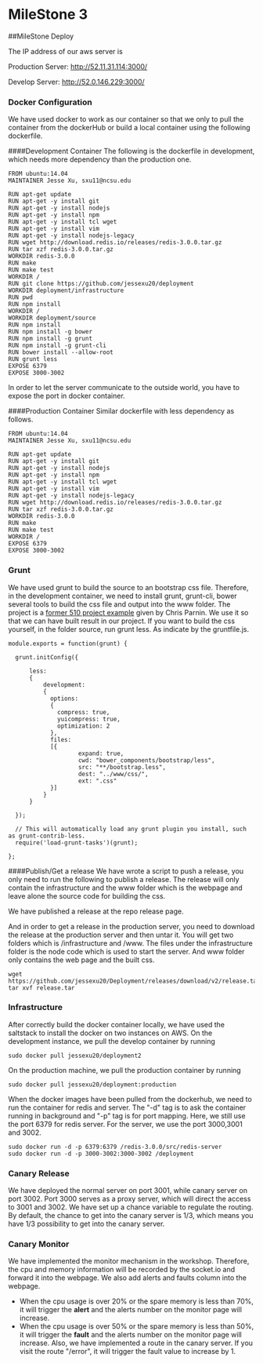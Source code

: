 MileStone 3
=========================
##MileStone Deploy

The IP address of our aws server is 
	
Production Server:	http://52.11.31.114:3000/

Develop Server: 	http://52.0.146.229:3000/
	
### Docker Configuration
We have used docker to work as our container so that we only to pull the container from the dockerHub or build a local container using the following dockerfile.

####Development Container
The following is the dockerfile in development, which needs more dependency than the production one.

	FROM ubuntu:14.04
	MAINTAINER Jesse Xu, sxu11@ncsu.edu

	RUN apt-get update
	RUN apt-get -y install git
	RUN apt-get -y install nodejs
	RUN apt-get -y install npm
	RUN apt-get -y install tcl wget
	RUN apt-get -y install vim
	RUN apt-get -y install nodejs-legacy
	RUN wget http://download.redis.io/releases/redis-3.0.0.tar.gz
	RUN tar xzf redis-3.0.0.tar.gz
	WORKDIR redis-3.0.0
	RUN make
	RUN make test
	WORKDIR /
	RUN git clone https://github.com/jessexu20/deployment
	WORKDIR deployment/infrastructure 
	RUN pwd
	RUN npm install
	WORKDIR /
	WORKDIR deployment/source
	RUN npm install
	RUN npm install -g bower
	RUN npm install -g grunt
	RUN npm install -g grunt-cli
	RUN bower install --allow-root
	RUN grunt less
	EXPOSE 6379
	EXPOSE 3000-3002

In order to let the server communicate to the outside world, you have to expose the port in docker container.


####Production Container
Similar dockerfile with less dependency as follows.

	FROM ubuntu:14.04
	MAINTAINER Jesse Xu, sxu11@ncsu.edu

	RUN apt-get update
	RUN apt-get -y install git
	RUN apt-get -y install nodejs
	RUN apt-get -y install npm
	RUN apt-get -y install tcl wget
	RUN apt-get -y install vim
	RUN apt-get -y install nodejs-legacy
	RUN wget http://download.redis.io/releases/redis-3.0.0.tar.gz
	RUN tar xzf redis-3.0.0.tar.gz
	WORKDIR redis-3.0.0
	RUN make
	RUN make test
	WORKDIR /
	EXPOSE 6379
	EXPOSE 3000-3002

### Grunt
We have used grunt to build the source to an bootstrap css file. Therefore, in the development container, we need to install grunt, grunt-cli, bower several tools to build the css file and output into the www folder. The project is a [former 510 project example](https://github.ncsu.edu/sxu11/MiniProject1-Template) given by Chris Parnin. We use it so that we can have built result in our project.
If you want to build the css yourself, in the folder source, run grunt less. As indicate by the gruntfile.js.

	module.exports = function(grunt) {

	  grunt.initConfig({

		  less: 
		  {
		      development: 
		      {
		        options: 
		        {
		          compress: true,
		          yuicompress: true,
		          optimization: 2
		        },
		        files: 
		        [{
		  				expand: true,
		  				cwd: "bower_components/bootstrap/less",
		  				src: "**/bootstrap.less",
		  				dest: "../www/css/",
		  				ext: ".css"
		        }]
		      }
		  }

	  });

	  // This will automatically load any grunt plugin you install, such as grunt-contrib-less.
	  require('load-grunt-tasks')(grunt);

	};

	
####Publish/Get a release
We have wrote a script to push a release, you only need to run the following to publish a release. The release will only contain the infrastructure and the www folder which is the webpage and leave alone the source code for building the css.

We have published a release at the repo release page.
	
And in order to get a release in the production server, you need to download the release at the production server and then untar it.
You will get two folders which is /infrastructure and /www. The files under the infrastructure folder is the node code which is used to start the server. And www folder only contains the web page and the built css.

	wget https://github.com/jessexu20/Deployment/releases/download/v2/release.tar
	tar xvf release.tar

### Infrastructure

After correctly build the docker container locally, we have used the saltstack to install the docker on two instances on AWS. On the development instance, we pull the develop container by running
	
	sudo docker pull jessexu20/deployment2
	
On the production machine, we pull the production container by running 
	
	sudo docker pull jessexu20/deployment:production
	
When the docker images have been pulled from the dockerhub, we need to run the container for redis and server. The "-d" tag is to ask the container running in background and "-p" tag is for port mapping. Here, we still use the port 6379 for redis server. For the server, we use the port 3000,3001 and 3002. 
	
	sudo docker run -d -p 6379:6379 /redis-3.0.0/src/redis-server
	sudo docker run -d -p 3000-3002:3000-3002 /deployment

### Canary Release

We have deployed the normal server on port 3001, while canary server on port 3002. Port 3000 serves as a proxy server, which will direct the access to 3001 and 3002. We have set up a chance variable to regulate the routing. By default, the chance to get into the canary server is 1/3, which means you have 1/3 possibility to get into the canary server.


### Canary Monitor

We have implemented the monitor mechanism in the workshop. Therefore, the cpu and memory information will be recorded by the socket.io and forward it into the webpage. We also add alerts and faults column into the webpage. 

* When the cpu usage is over 20% or the spare memory is less than 70%, it will trigger the **alert** and the alerts number on the monitor page will increase. 
* When the cpu usage is over 50% or the spare memory is less than 50%, it will trigger the **fault** and the alerts number on the monitor page will increase. Also, we have implemented a route in the canary server. If you visit the route "/error", it will trigger the fault value to increase by 1.
